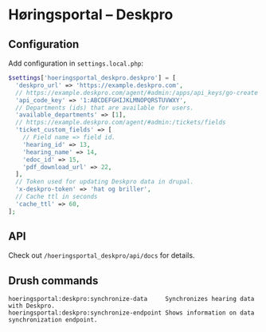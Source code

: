 # Høringsportal – Deskpro

## Configuration

Add configuration in `settings.local.php`:

```php
$settings['hoeringsportal_deskpro.deskpro'] = [
  'deskpro_url' => 'https://example.deskpro.com',
  // https://example.deskpro.com/agent/#admin:/apps/api_keys/go-create
  'api_code_key' => '1:ABCDEFGHIJKLMNOPQRSTUVWXY',
  // Departments (ids) that are available for users.
  'available_departments' => [1],
  // https://example.deskpro.com/agent/#admin:/tickets/fields
  'ticket_custom_fields' => [
    // Field name => field id.
    'hearing_id' => 13,
    'hearing_name' => 14,
    'edoc_id' => 15,
    'pdf_download_url' => 22,
  ],
  // Token used for updating Deskpro data in drupal.
  'x-deskpro-token' => 'hat og briller',
  // Cache ttl in seconds
  'cache_ttl' => 60,
];
```

## API

Check out `/hoeringsportal_deskpro/api/docs` for details.

## Drush commands

```
hoeringsportal:deskpro:synchronize-data     Synchronizes hearing data with Deskpro.
hoeringsportal:deskpro:synchronize-endpoint Shows information on data synchronization endpoint.
```
